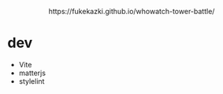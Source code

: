 <p align="center">https://fukekazki.github.io/whowatch-tower-battle/</p>

# dev

- Vite
- matterjs
- stylelint
